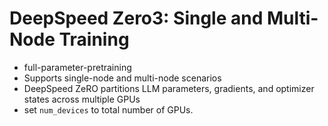 # DeepSpeed Zero3: Single and Multi-Node Training

- full-parameter-pretraining
- Supports single-node and multi-node scenarios
- DeepSpeed ZeRO partitions LLM parameters, gradients, and optimizer states across multiple GPUs
- set `num_devices` to total number of GPUs.

